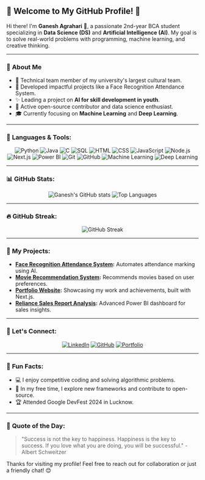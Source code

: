 ## 🌟 Welcome to My GitHub Profile! 🌟

Hi there! I'm **Ganesh Agrahari** 👋, a passionate 2nd-year BCA student specializing in **Data Science (DS)** and **Artificial Intelligence (AI)**. My goal is to solve real-world problems with programming, machine learning, and creative thinking.

---

### 📌 **About Me**

- 🚀 Technical team member of my university's largest cultural team.
- 🌟 Developed impactful projects like a Face Recognition Attendance System.
- ✨ Leading a project on **AI for skill development in youth**.
- 📌 Active open-source contributor and data science enthusiast.
- 🎓 Currently focusing on **Machine Learning** and **Deep Learning**.

---

### 🔧 **Languages & Tools:**

<div align="center">

<img src="https://img.shields.io/badge/Python-3670A0?style=for-the-badge&logo=python&logoColor=ffdd54" alt="Python" />
<img src="https://img.shields.io/badge/Java-ED8B00?style=for-the-badge&logo=java&logoColor=white" alt="Java" />
<img src="https://img.shields.io/badge/C-00599C?style=for-the-badge&logo=c&logoColor=white" alt="C" />
<img src="https://img.shields.io/badge/SQL-316192?style=for-the-badge&logo=sqlite&logoColor=white" alt="SQL" />
<img src="https://img.shields.io/badge/HTML5-E34F26?style=for-the-badge&logo=html5&logoColor=white" alt="HTML" />
<img src="https://img.shields.io/badge/CSS3-1572B6?style=for-the-badge&logo=css3&logoColor=white" alt="CSS" />
<img src="https://img.shields.io/badge/JavaScript-F7DF1E?style=for-the-badge&logo=javascript&logoColor=black" alt="JavaScript" />
<img src="https://img.shields.io/badge/Node.js-339933?style=for-the-badge&logo=nodedotjs&logoColor=white" alt="Node.js" />
<img src="https://img.shields.io/badge/Next.js-000000?style=for-the-badge&logo=nextdotjs&logoColor=white" alt="Next.js" />
<img src="https://img.shields.io/badge/Power%20BI-F2C811?style=for-the-badge&logo=powerbi&logoColor=black" alt="Power BI" />
<img src="https://img.shields.io/badge/Git-F05032?style=for-the-badge&logo=git&logoColor=white" alt="Git" />
<img src="https://img.shields.io/badge/GitHub-181717?style=for-the-badge&logo=github&logoColor=white" alt="GitHub" />
<img src="https://img.shields.io/badge/Machine%20Learning-brightgreen?style=for-the-badge&logo=machine-learning&logoColor=white" alt="Machine Learning" />
<img src="https://img.shields.io/badge/Deep%20Learning-FF6F00?style=for-the-badge&logo=deep-learning&logoColor=white" alt="Deep Learning" />

</div>

---

### 📊 **GitHub Stats:**

<div align="center">

![Ganesh's GitHub stats](https://github-readme-stats-sigma-five.vercel.app/api?username=ganeshagrahari&show_icons=true&theme=radical&count_private=true)
![Top Languages](https://github-readme-stats-sigma-five.vercel.app/api/top-langs/?username=ganeshagrahari&layout=compact&theme=radical)

</div>

---


### 🔥 **GitHub Streak:**

<div align="center">

![GitHub Streak](https://streak-stats.demolab.com/?user=ganeshagrahari&theme=radical)

</div>

---




### 🚀 **My Projects:**

- **[Face Recognition Attendance System](https://github.com/ganeshagrahari/Face-Recognition-Attendance-System):** Automates attendance marking using AI.
- **[Movie Recommendation System](https://github.com/ganeshagrahari/Movie-Recommendation-System):** Recommends movies based on user preferences.
- **[Portfolio Website](https://github.com/ganeshagrahari/My-Portfolio):** Showcasing my work and achievements, built with Next.js.
- **[Reliance Sales Report Analysis](https://github.com/ganeshagrahari/Reliance-Sales-Report-PowerBi):** Advanced Power BI dashboard for sales insights.

---

### 💬 **Let's Connect:**

<div align="center">

[![LinkedIn](https://img.shields.io/badge/LinkedIn-0A66C2?style=for-the-badge&logo=linkedin&logoColor=white)](https://www.linkedin.com/in/ganesh-agrahari-727746263/)
[![GitHub](https://img.shields.io/badge/GitHub-171515?style=for-the-badge&logo=github&logoColor=white)](https://github.com/ganeshagrahari)
[![Portfolio](https://img.shields.io/badge/Portfolio-000000?style=for-the-badge&logo=vercel&logoColor=white)](https://ganesh-portfolio-site.vercel.app/)

</div>

---

### 🌟 **Fun Facts:**

- 💻 I enjoy competitive coding and solving algorithmic problems.
- 🎨 In my free time, I explore new frameworks and contribute to open-source.
- 🏆 Attended Google DevFest 2024 in Lucknow.

---

### 🧠 **Quote of the Day:**

> "Success is not the key to happiness. Happiness is the key to success. If you love what you are doing, you will be successful." - Albert Schweitzer

Thanks for visiting my profile! Feel free to reach out for collaboration or just a friendly chat! 😊
